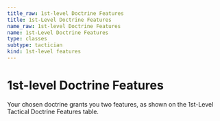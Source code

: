 ```yaml
---
title_raw: 1st-level Doctrine Features
title: 1st-Level Doctrine Features
name_raw: 1st-level Doctrine Features
name: 1st-Level Doctrine Features
type: classes
subtype: tactician
kind: 1st-level features
---
```


# 1st-level Doctrine Features

Your chosen doctrine grants you two features, as shown on the 1st-Level Tactical Doctrine Features table.
